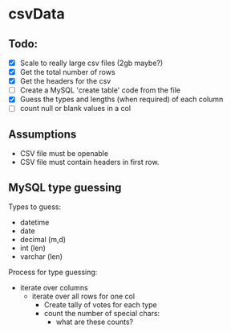 # csvData

## Todo:


- [x] Scale to really large csv files (2gb maybe?)
- [x] Get the total number of rows
- [x] Get the headers for the csv
- [ ] Create a MySQL 'create table' code from the file 
- [x] Guess the types and lengths (when required) of each column
- [ ] count null or blank values in a col
 
## Assumptions

* CSV file must be openable
* CSV file must contain headers in first row.

## MySQL type guessing

Types to guess:
* datetime
* date
* decimal (m,d)
* int (len)
* varchar (len)


Process for type guessing:
* iterate over columns
	* iterate over all rows for one col
		* Create tally of votes for each type
		* count the number of special chars:
			* what are these counts?